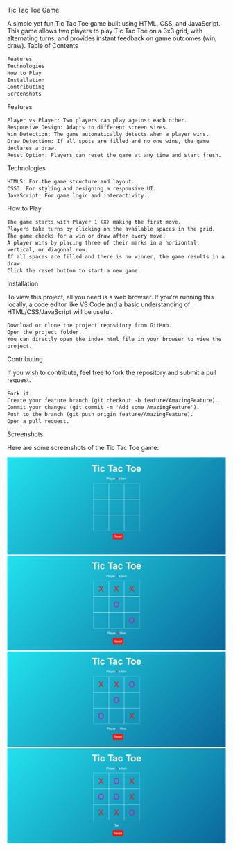 Tic Tac Toe Game

A simple yet fun Tic Tac Toe game built using HTML, CSS, and JavaScript. This game allows two players to play Tic Tac Toe on a 3x3 grid, with alternating turns, and provides instant feedback on game outcomes (win, draw).
Table of Contents

    Features
    Technologies
    How to Play
    Installation
    Contributing
    Screenshots


Features

    Player vs Player: Two players can play against each other.
    Responsive Design: Adapts to different screen sizes.
    Win Detection: The game automatically detects when a player wins.
    Draw Detection: If all spots are filled and no one wins, the game declares a draw.
    Reset Option: Players can reset the game at any time and start fresh.

Technologies

    HTML5: For the game structure and layout.
    CSS3: For styling and designing a responsive UI.
    JavaScript: For game logic and interactivity.

How to Play

    The game starts with Player 1 (X) making the first move.
    Players take turns by clicking on the available spaces in the grid.
    The game checks for a win or draw after every move.
    A player wins by placing three of their marks in a horizontal, vertical, or diagonal row.
    If all spaces are filled and there is no winner, the game results in a draw.
    Click the reset button to start a new game.

Installation

   To view this project, all you need is a web browser. If you're running this locally, a code editor like VS Code and a basic understanding of HTML/CSS/JavaScript will be useful.

    Download or clone the project repository from GitHub.
    Open the project folder.
    You can directly open the index.html file in your browser to view the project.

Contributing

If you wish to contribute, feel free to fork the repository and submit a pull request.

    Fork it.
    Create your feature branch (git checkout -b feature/AmazingFeature).
    Commit your changes (git commit -m 'Add some AmazingFeature').
    Push to the branch (git push origin feature/AmazingFeature).
    Open a pull request.

Screenshots

Here are some screenshots of the Tic Tac Toe game:

![Homepage](Main.png)
![XWon](XWon.png)
![0Won](0Won.png)
![Tie](Tie.png)
